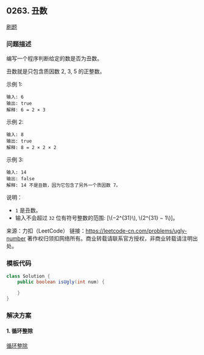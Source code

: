 <script src="https://cdn.bootcss.com/mathjax/2.7.7/MathJax.js?config=TeX-AMS-MML_HTMLorMML"></script>

## 0263. 丑数

[刷题](qu0263/solu/Solution.java)

### 问题描述

编写一个程序判断给定的数是否为丑数。

丑数就是只包含质因数 2, 3, 5 的正整数。

示例 1:

```
输入: 6
输出: true
解释: 6 = 2 × 3
```

示例 2:

```
输入: 8
输出: true
解释: 8 = 2 × 2 × 2
```

示例 3:

```
输入: 14
输出: false 
解释: 14 不是丑数，因为它包含了另外一个质因数 7。
```

说明：

* `1` 是丑数。
* 输入不会超过 `32` 位有符号整数的范围: [\\(−2^{31}\\), \\(2^{31} − 1\\)]。

来源：力扣（LeetCode）
链接：https://leetcode-cn.com/problems/ugly-number
著作权归领扣网络所有。商业转载请联系官方授权，非商业转载请注明出处。

### 模板代码

``` java
class Solution {
    public boolean isUgly(int num) {

    }
}
```

### 解决方案

#### 1. 循环整除

[循环整除](qu0263/solu1/Solution.java)